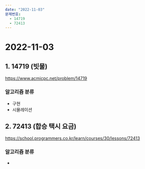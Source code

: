 ```yaml
---
date: "2022-11-03"
문제번호:
  - 14719
  - 72413
---
```


# 2022-11-03

## 1. 14719 (빗물)
https://www.acmicpc.net/problem/14719

### 알고리즘 분류
- 구현
- 시뮬레이션

## 2. 72413 (합승 택시 요금)
https://school.programmers.co.kr/learn/courses/30/lessons/72413

### 알고리즘 분류
- 